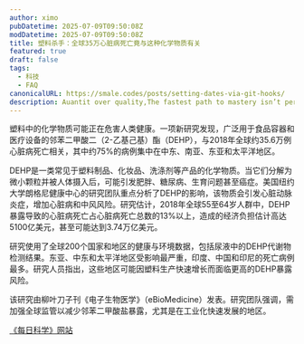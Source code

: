 ```yaml
---
author: ximo
pubDatetime: 2025-07-09T09:50:08Z
modDatetime: 2025-07-09T09:50:08Z
title: 塑料杀手：全球35万心脏病死亡竟与这种化学物质有关
featured: true
draft: false
tags:
  - 科技
  - FAQ
canonicalURL: https://smale.codes/posts/setting-dates-via-git-hooks/
description: Auantit over quality,The fastest path to mastery isn’t perfection.
---
```


塑料中的化学物质可能正在危害人类健康。一项新研究发现，广泛用于食品容器和医疗设备的邻苯二甲酸二（2-乙基己基）酯（DEHP），与2018年全球约35.6万例心脏病死亡相关，其中约75%的病例集中在中东、南亚、东亚和太平洋地区。

DEHP是一类常见于塑料制品、化妆品、洗涤剂等产品的化学物质。当它们分解为微小颗粒并被人体摄入后，可能引发肥胖、糖尿病、生育问题甚至癌症。美国纽约大学朗格尼健康中心的研究团队重点分析了DEHP的影响，该物质会引发心脏动脉炎症，增加心脏病和中风风险。研究估计，2018年全球55至64岁人群中，DEHP暴露导致的心脏病死亡占心脏病死亡总数的13%以上，造成的经济负担估计高达5100亿美元，甚至可能达到3.74万亿美元。

研究使用了全球200个国家和地区的健康与环境数据，包括尿液中的DEHP代谢物检测结果。东亚、中东和太平洋地区受影响最严重，印度、中国和印尼的死亡病例最多。研究人员指出，这些地区可能因塑料生产快速增长而面临更高的DEHP暴露风险。

该研究由柳叶刀子刊《电子生物医学》（eBioMedicine）发表。研究团队强调，需加强全球监管以减少邻苯二甲酸盐暴露，尤其是在工业化快速发展的地区。

[《每日科学》网站](www.sciencedaily.com)